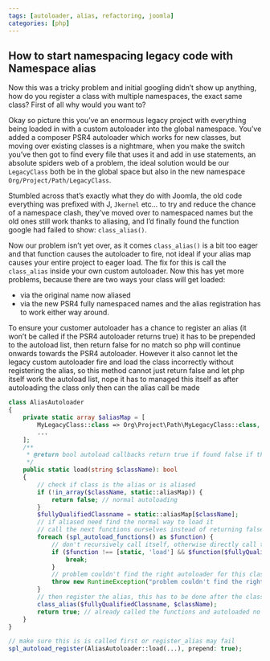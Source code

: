 ```yaml
---
tags: [autoloader, alias, refactoring, joomla]
categories: [php]
---
```


## How to start namespacing legacy code with Namespace alias

Now this was a tricky problem and initial googling didn’t show up anything, how do you register a class with multiple namespaces, the exact same class? First of all why would you want to?

Okay so picture this you’ve an enormous legacy project with everything being loaded in with a custom autoloader into the global namespace. You’ve added a composer PSR4 autoloader which works for new classes, but moving over existing classes is a nightmare, when you make the switch you’ve then got to find every file that uses it and add in use statements, an absolute spiders web of a problem, the ideal solution would be our `LegacyClass` both be in the global space but also in the new namespace `Org/Project/Path/LegacyClass`.

Stumbled across that’s exactly what they do with Joomla, the old code everything was prefixed with J, `Jkernel` etc... to try and reduce the chance of a namespace clash, they’ve moved over to namespaced names but the old ones still work thanks to aliasing, and I’d finally found the function google had failed to show: `class_alias()`.

Now our problem isn’t yet over, as it comes `class_alias()` is a bit too eager and that function causes the autoloader to fire, not ideal if your alias map causes your entire project to eager load. The fix for this is call the `class_alias` inside your own custom autoloader. Now this has yet more problems, because there are two ways your class will get loaded:
* via the original name now aliased
* via the new PSR4 fully namespaced names
and the alias registration has to work either way around.

To ensure your customer autoloader has a chance to register an alias (it won’t be called if the PSR4 autoloader returns true) it has to be prepended to the autoload list, then return false for no match so php will continue onwards towards the PSR4 autoloader. However it also cannot let the legacy custom autoloader fire and load the class incorrectly without registering the alias, so this method cannot just return false and let php itself work the autoload list, nope it has to managed this itself as after autoloading the class only then can the alias call be made

```php
class AliasAutoloader
{
    private static array $aliasMap = [
        MyLegacyClass::class => Org\Project\Path\MyLegacyClass::class,
        ...
    ];
    /**
     * @return bool autoload callbacks return true if found false if the next loader should run
     */
    public static load(string $className): bool
    {
        // check if class is the alias or is aliased
        if (!in_array($className, static::aliasMap)) {
            return false; // normal autoloading
        }
        $fullyQualifiedClassname = static::aliasMap[$className];
        // if aliased need find the normal way to load it
        // call the next functions ourselves instead of returning false as we have additional work to do
        foreach (spl_autoload_functions() as $function) {
            // don't recursively call itself, otherwise directly call the autoload callback
            if ($function !== [static, 'load'] && $function($fullyQualifiedClassname)) {
                break;
            }
            // problem couldn't find the right autoloader for this class!
            throw new RuntimeException("problem couldn't find the right autoloader for this class!");
        }
        // then register the alias, this has to be done after the class is loaded in the foreach above or this will recursively trigger an autoload
        class_alias($fullyQualifiedClassname, $className);
        return true; // already called the functions and autoloaded no need to call any more
    }
}

// make sure this is is called first or register_alias may fail
spl_autoload_register(AliasAutoloader::load(...), prepend: true);
```